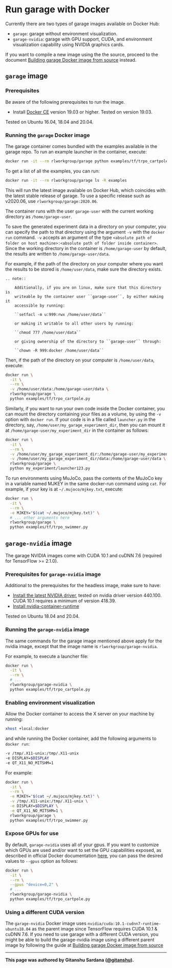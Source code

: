 # Run garage with Docker

Currently there are two types of garage images available on Docker Hub:

- `garage`: garage without environment visualization.
- `garage-nvidia`: garage with GPU support, CUDA, and environment visualization
  capability using NVIDIA graphics cards.

If you want to compile a new image using the the source, proceed to the document
[Building garage Docker image from source](docker_dev.md) instead.

## `garage` image

### Prerequisites

Be aware of the following prerequisites to run the image.

- Install [Docker CE](https://docs.docker.com/install/linux/docker-ce/ubuntu/#install-docker-ce)
  version 19.03 or higher. Tested on version 19.03.

Tested on Ubuntu 16.04, 18.04 and 20.04.

### Running the `garage` Docker image

The garage container comes bundled with the examples available in the garage
repo. To run an example launcher in the container, execute:

```bash
docker run -it --rm rlworkgroup/garage python examples/tf/trpo_cartpole.py
```

To get a list of all the examples, you can run:

```bash
docker run -it --rm rlworkgroup/garage ls -R examples
```

This will run the latest image available on Docker Hub, which coincides with
the latest stable release of garage. To use a specific release such as
v2020.06, use `rlworkgroup/garage:2020.06`.

The container runs with the user `garage-user` with the current working
directory as `/home/garage-user`.

To save the generated experiment data in a directory on your computer, you can
specify the path to that directory using the argument `-v` with the `docker run`
command. `-v` accepts an argument of the type `<absolute path of folder on
host machine>:<absolute path of folder inside container>`. Since the working
directory in the container is `/home/garage-user` by default, the results are
written to `/home/garage-user/data`.

For example, if the path of the directory on your computer where you want
the results to be stored is `/home/user/data`, make sure the directory exists.

```eval_rst
.. note::

    Additionally, if you are on linux, make sure that this directory is
    writeable by the container user ``garage-user``, by either making it
    accessible by running:

    ``setfacl -m u:999:rwx /home/user/data``

    or making it writable to all other users by running:

    ``chmod 777 /home/user/data``

    or giving ownership of the directory to ``garage-user`` through:

    ``chown -R 999:docker /home/user/data``

```

Then, if the path of the directory on your computer is `/home/user/data`,
execute:

```bash
docker run \
  -it \
  --rm \
  -v /home/user/data:/home/garage-user/data \
  rlworkgroup/garage \
  python examples/tf/trpo_cartpole.py
```

Similarly, if you want to run your own code inside the Docker container, you can
mount the directory containing your files as a volume, by using the `-v` option
with `docker run`. If your code is in a file called `launcher.py` in the
directory, say, `/home/user/my_garage_experiment_dir`, then you can mount it at
`/home/garage-user/my_experiment_dir` in the container as follows:

```bash
docker run \
  -it \
  --rm \
  -v /home/user/my_garage_experiment_dir:/home/garage-user/my_experiment_dir \
  -v /home/user/my_garage_experiment_dir/data:/home/garage-user/data \
  rlworkgroup/garage \
  python my_experiment/launcher123.py
```

To run environments using MuJoCo, pass the contents of the MuJoCo key in a
variable named MJKEY in the same docker-run command using `cat`. For example,
if your key is at `~/.mujoco/mjkey.txt`, execute:

```bash
docker run \
  -it \
  --rm \
  -e MJKEY="$(cat ~/.mujoco/mjkey.txt)" \
  # ... other arguments here
  rlworkgroup/garage \
  python examples/tf/trpo_swimmer.py
```

## `garage-nvidia` image

The garage NVIDIA images come with CUDA 10.1 and cuDNN 7.6 (required for
TensorFlow >= 2.1.0).

### Prerequisites for `garage-nvidia` image

Additional to the prerequisites for the headless image, make sure to have:

- [Install the latest NVIDIA driver](https://tecadmin.net/install-latest-nvidia-drivers-ubuntu/),
  tested on nvidia driver version 440.100. CUDA 10.1 requires a minimum of
  version 418.39.
- [Install nvidia-container-runtime](https://github.com/NVIDIA/nvidia-container-runtime#installation)

Tested on Ubuntu 18.04 and 20.04.

### Running the `garage-nvidia` image

The same commands for the garage image mentioned above apply for the nvidia
image, except that the image name is `rlworkgroup/garage-nvidia`.

For example, to execute a launcher file:

```bash
docker run \
  -it \
  --rm \
  # ...
  rlworkgroup/garage-nvidia \
  python examples/tf/trpo_cartpole.py
```

### Enabling environment visualization

Allow the Docker container to access the X server on your machine by running:

```bash
xhost +local:docker
```

and while running the Docker container, add the following arguments to
`docker run`:

```bash
-v /tmp/.X11-unix:/tmp/.X11-unix
-e DISPLAY=$DISPLAY
-e QT_X11_NO_MITSHM=1
```

For example:

```bash
docker run \
  -it \
  --rm \
  -e MJKEY="$(cat ~/.mujoco/mjkey.txt)" \
  -v /tmp/.X11-unix:/tmp/.X11-unix \
  -e DISPLAY=$DISPLAY \
  -e QT_X11_NO_MITSHM=1 \
  rlworkgroup/garage \
  python examples/tf/trpo_swimmer.py
```


### Expose GPUs for use

By default, `garage-nvidia` uses all of your gpus. If you want to customize
which GPUs are used and/or want to set the GPU capabilities exposed, as
described in official Docker documentation
[here](https://docs.docker.com/config/containers/resource_constraints/#gpu),
you can pass the desired values to `--gpus` option as follows:

```bash
docker run \
  -it \
  --rm \
  --gpus "device=0,2" \
  # ...
  rlworkgroup/garage-nvidia \
  python examples/tf/trpo_cartpole.py
```

### Using a different CUDA version

The `garage-nvidia` Docker image uses `nvidia/cuda:10.1-cudnn7-runtime-ubuntu18.04`
as the parent image since TensorFlow requires CUDA 10.1 & cuDNN 7.6. If you
need to use garage with a different CUDA version, you might be able to build
the garage-nvidia image using a different parent image by following the guide
at [Building garage Docker image from source](docker_dev.md)

---

**This page was authored by Gitanshu Sardana
([@gitanshu](https://github.com/gitanshu>)).**

